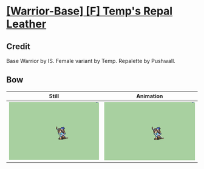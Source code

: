 # [\[Warrior-Base\] \[F\] Temp's Repal Leather](../)

## Credit

Base Warrior by IS.
Female variant by Temp.
Repalette by Pushwall.
	
## Bow

| Still | Animation |
| :---: | :-------: |
| ![Bow still](./Bow_000.png) | ![Bow animation](./Bow.gif) |
